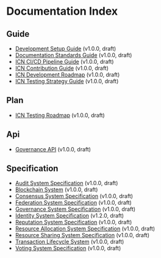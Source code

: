 # Documentation Index


## Guide

- [Development Setup Guide](development/setup/development-setup-guide.md) (v1.0.0, draft)
- [Documentation Standards Guide](development/guides/documentation-standards.md) (v1.0.0, draft)
- [ICN CI/CD Pipeline Guide](development/plans/ci_cd-pipeline.md) (v1.0.0, draft)
- [ICN Contribution Guide](development/guides/contributing.md) (v1.0.0, draft)
- [ICN Development Roadmap](development/plans/development-roadmap.md) (v1.0.0, draft)
- [ICN Testing Strategy Guide](development/guides/test-strategy.md) (v1.0.0, draft)

## Plan

- [ICN Testing Roadmap](development/plans/testing-roadmap.md) (v1.0.0, draft)

## Api

- [Governance API](specifications/api/governance-api.md) (v1.0.0, draft)

## Specification

- [Audit System Specification](specifications/core/audit-system.md) (v1.0.0, draft)
- [Blockchain System](specifications/core/blockchain-system.md) (v1.0.0, draft)
- [Consensus System Specification](specifications/core/consensus-system.md) (v1.0.0, draft)
- [Federation System Specification](specifications/core/federation-system.md) (v1.0.0, draft)
- [Governance System Specification](specifications/core/governance-system.md) (v1.0.0, draft)
- [Identity System Specification](specifications/core/identity-system.md) (v1.2.0, draft)
- [Reputation System Specification](specifications/core/reputation-system.md) (v1.0.0, draft)
- [Resource Allocation System Specification](specifications/core/resource-allocation-system.md) (v1.0.0, draft)
- [Resource Sharing System Specification](specifications/core/resource-sharing-system.md) (v1.0.0, draft)
- [Transaction Lifecycle System](specifications/core/transaction-system.md) (v1.0.0, draft)
- [Voting System Specification](specifications/core/voting-system.md) (v1.0.0, draft)
